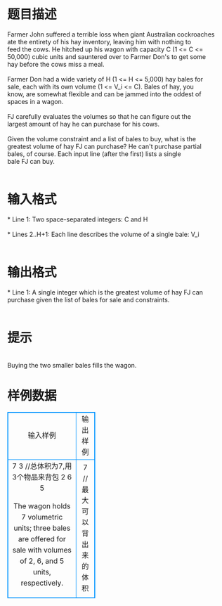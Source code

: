 # 

 
 # 题目描述 
<p>
Farmer John suffered a terrible loss when giant Australian cockroaches<br>ate the entirety of his hay inventory, leaving him with nothing to<br>feed the cows. He hitched up his wagon with capacity C (1 <= C <=<br>50,000) cubic units and sauntered over to Farmer Don's to get some<br>hay before the cows miss a meal.<br><br>Farmer Don had a wide variety of H (1 <= H <= 5,000) hay bales for<br>sale, each with its own volume (1 <= V_i <= C). Bales of hay, you<br>know, are somewhat flexible and can be jammed into the oddest of<br>spaces in a wagon.<br><br>FJ carefully evaluates the volumes so that he can figure out the<br>largest amount of hay he can purchase for his cows.<br><br>Given the volume constraint and a list of bales to buy, what is the<br>greatest volume of hay FJ can purchase?  He can't purchase partial<br>bales, of course. Each input line (after the first) lists a single<br>bale FJ can buy.<br><br></p> 

 
 # 输入格式 
<p>
* Line 1: Two space-separated integers: C and H<br><br>* Lines 2..H+1: Each line describes the volume of a single bale: V_i<br><br></p> 

 
 # 输出格式 
<p>
* Line 1: A single integer which is the greatest volume of hay FJ can<br>        purchase given the list of bales for sale and constraints.<br><br></p> 

 
 # 提示 
<p>
<br>Buying the two smaller bales fills the wagon.<br></p> 
# 样例数据
<style>
        table,table tr th, table tr td { border:1px solid #0094ff; }
        table { width: 200px; min-height: 25px; line-height: 25px; text-align: center; border-collapse: collapse;}   
    </style>
<table>
	<tr>
		<td>输入样例</td>
		<td>输出样例</td>
	</tr>
<tr><td>7 3  //总体积为7,用3个物品来背包
2
6
5


The wagon holds 7 volumetric units; three bales are offered for sale with
volumes of 2, 6, and 5 units, respectively.

</td><td>7  //最大可以背出来的体积
</td></tr></table>
